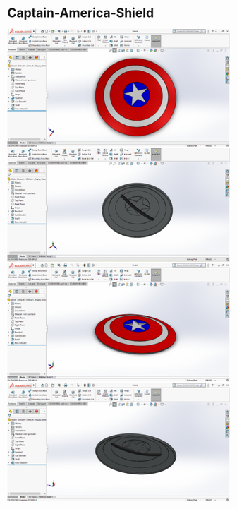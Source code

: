 # Captain-America-Shield
<img src = "https://github.com/Shashvat-Jain/Captain-America-Shield/blob/main/Top%20View.png">
<img src = "https://github.com/Shashvat-Jain/Captain-America-Shield/blob/main/Back%20View.png">
<img src = "https://github.com/Shashvat-Jain/Captain-America-Shield/blob/main/View%201.png">
<img src = "https://github.com/Shashvat-Jain/Captain-America-Shield/blob/main/View%202.png">
